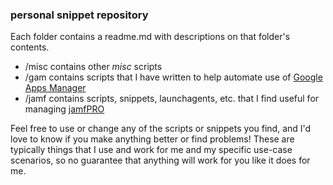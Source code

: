 ### personal snippet repository

Each folder contains a readme.md with descriptions on that folder's contents.

- /misc contains other *misc* scripts  
- /gam contains scripts that I have written to help automate use of [Google Apps Manager](https://github.com/jay0lee/GAM)  
- /jamf contains scripts, snippets, launchagents, etc. that I find useful for managing [jamfPRO](https://www.jamf.com/)

Feel free to use or change any of the scripts or snippets you find, and I'd love to know if you make anything better or find problems! These are typically things that I use and work for me and my specific use-case scenarios, so no guarantee that anything will work for you like it does for me.
